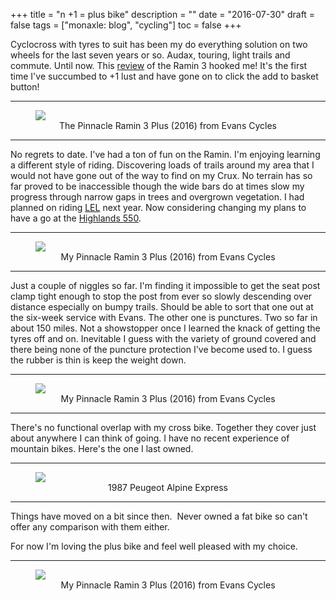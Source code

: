 +++
title = "n +1 = plus bike"
description = ""
date = "2016-07-30"
draft = false
tags = ["monaxle: blog", "cycling"]
toc = false
+++

Cyclocross with tyres to suit has been my do everything solution on two wheels for the last seven years or so. Audax, touring, light trails and commute. Until now. This [review](http://bearbonesbikepacking.blogspot.com/2016/07/pinnacle-go-plus-ramin-first-look.html) of the Ramin 3 hooked me! It's the first time I've succumbed to +1 lust and have gone on to click the add to basket button!

***
<figure style="text-align: center">
  <img style="display:block;margin:auto" src="https://i.ibb.co/WvvCfnkV/pinnacle-ramin-3-plus-2016-800x527.jpg">
  <figcaption>The Pinnacle Ramin 3 Plus (2016) from Evans Cycles</figcaption>
</figure>

***

No regrets to date. I've had a ton of fun on the Ramin. I'm enjoying learning a different style of riding. Discovering loads of trails around my area that I would not have gone out of the way to find on my Crux. No terrain has so far proved to be inaccessible though the wide bars do at times slow my progress through narrow gaps in trees and overgrown vegetation. I had planned on riding [LEL](https://londonedinburghlondon.com/) next year. Now considering changing my plans to have a go at the [Highlands 550](http://www.highlandtrail.net/).

***
<figure style="text-align: center">
  <img style="display:block;margin:auto" src="https://i.ibb.co/C3g8Z42F/ramin3-800x600.jpg">
  <figcaption>My Pinnacle Ramin 3 Plus (2016) from Evans Cycles</figcaption>
</figure>

***

Just a couple of niggles so far. I'm finding it impossible to get the seat post clamp tight enough to stop the post from ever so slowly descending over distance especially on bumpy trails. Should be able to sort that one out at the six-week service with Evans. The other one is punctures. Two so far in about 150 miles. Not a showstopper once I learned the knack of getting the tyres off and on. Inevitable I guess with the variety of ground covered and there being none of the puncture protection I've become used to. I guess the rubber is thin is keep the weight down. 

***
<figure style="text-align: center">
  <img style="display:block;margin:auto" src="https://i.ibb.co/tpL5RQmY/01ramin3-800x600.jpg">
  <figcaption>My Pinnacle Ramin 3 Plus (2016) from Evans Cycles</figcaption>
</figure>

***

There's no functional overlap with my cross bike. Together they cover just about anywhere I can think of going. I have no recent experience of mountain bikes. Here's the one I last owned. 

***
<figure style="text-align: center">
  <img style="display:block;margin:auto" src="https://i.ibb.co/jGKx8Q4/IMAG0189-800x479.jpg">
  <figcaption>1987 Peugeot Alpine Express </figcaption>
</figure>

***

Things have moved on a bit since then.  Never owned a fat bike so can't offer any comparison with them either. 

For now  I'm loving the plus bike and feel well pleased with my choice.

***
<figure style="text-align: center">
  <img style="display:block;margin:auto" src="https://i.ibb.co/BHB6nKKx/pinnacle-ramin-3-plus-2016a.jpg">
  <figcaption>My Pinnacle Ramin 3 Plus (2016) from Evans Cycles</figcaption>
</figure>